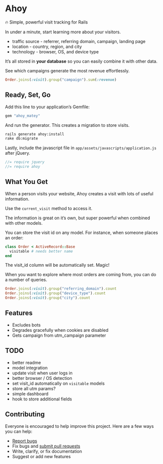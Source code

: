 # Ahoy

:fire: Simple, powerful visit tracking for Rails

In under a minute, start learning more about your visitors.

- traffic source - referrer, referring domain, campaign, landing page
- location - country, region, and city
- technology - browser, OS, and device type

It’s all stored in **your database** so you can easily combine it with other data.

See which campaigns generate the most revenue effortlessly.

```ruby
Order.joins(:visit).group("campaign").sum(:revenue)
```

## Ready, Set, Go

Add this line to your application’s Gemfile:

```ruby
gem "ahoy_matey"
```

And run the generator. This creates a migration to store visits.

```sh
rails generate ahoy:install
rake db:migrate
```

Lastly, include the javascript file in `app/assets/javascripts/application.js` after jQuery.

```javascript
//= require jquery
//= require ahoy
```

## What You Get

When a person visits your website, Ahoy creates a visit with lots of useful information.

Use the `current_visit` method to access it.

The information is great on it’s own, but super powerful when combined with other models.

You can store the visit id on any model. For instance, when someone places an order:

```ruby
class Order < ActiveRecord::Base
  visitable # needs better name
end
```

The visit_id column will be automatically set. Magic!

When you want to explore where most orders are coming from, you can do a number of queries.

```ruby
Order.joins(:visit).group("referring_domain").count
Order.joins(:visit).group("device_type").count
Order.joins(:visit).group("city").count
```

## Features

- Excludes bots
- Degrades gracefully when cookies are disabled
- Gets campaign from utm_campaign parameter

## TODO

- better readme
- model integration
- update visit when user logs in
- better browser / OS detection
- set visit_id automatically on `visitable` models
- store all utm params?
- simple dashboard
- hook to store additional fields

## Contributing

Everyone is encouraged to help improve this project. Here are a few ways you can help:

- [Report bugs](https://github.com/ankane/ahoy/issues)
- Fix bugs and [submit pull requests](https://github.com/ankane/ahoy/pulls)
- Write, clarify, or fix documentation
- Suggest or add new features
